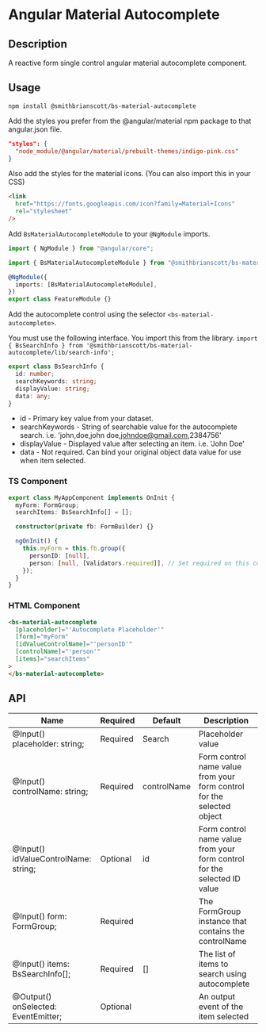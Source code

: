 # Angular Material Autocomplete

## Description

A reactive form single control angular material autocomplete component.

## Usage

```
npm install @smithbrianscott/bs-material-autocomplete
```

Add the styles you prefer from the @angular/material npm package to that angular.json file.

```json
"styles": {
  "node_module/@angular/material/prebuilt-themes/indigo-pink.css"
}
```

Also add the styles for the material icons. (You can also import this in your CSS)

```html
<link
  href="https://fonts.googleapis.com/icon?family=Material+Icons"
  rel="stylesheet"
/>
```

Add `BsMaterialAutocompleteModule` to your `@NgModule` imports.

```typescript
import { NgModule } from "@angular/core";

import { BsMaterialAutocompleteModule } from "@smithbrianscott/bs-material-autocomplete";

@NgModule({
  imports: [BsMaterialAutocompleteModule],
})
export class FeatureModule {}
```

Add the autocomplete control using the selector `<bs-material-autocomplete>`.

You must use the following interface. You import this from the library. `import { BsSearchInfo } from '@smithbrianscott/bs-material-autocomplete/lib/search-info';`

```typescript
export class BsSearchInfo {
  id: number;
  searchKeywords: string;
  displayValue: string;
  data: any;
}
```

- id - Primary key value from your dataset.
- searchKeywords - String of searchable value for the autocomplete search. i.e. 'john,doe,john doe,johndoe@gmail.com,2384756'
- displayValue - Displayed value after selecting an item. i.e. 'John Doe'
- data - Not required. Can bind your original object data value for use when item selected.

### TS Component

```typescript
export class MyAppComponent implements OnInit {
  myForm: FormGroup;
  searchItems: BsSearchInfo[] = [];

  constructor(private fb: FormBuilder) {}

  ngOnInit() {
    this.myForm = this.fb.group({
      personID: [null],
      person: [null, [Validators.required]], // Set required on this control if required
    });
  }
}
```

### HTML Component

```html
<bs-material-autocomplete
  [placeholder]="'Autocomplete Placeholder'"
  [form]="myForm"
  [idValueControlName]="'personID'"
  [controlName]="'person'"
  [items]="searchItems"
>
</bs-material-autocomplete>
```

## API

| Name                                              | Required | Default     | Description                                                              |
| ------------------------------------------------- | -------- | ----------- | ------------------------------------------------------------------------ |
| @Input() placeholder: string;                     | Required | Search      | Placeholder value                                                        |
| @Input() controlName: string;                     | Required | controlName | Form control name value from your form control for the selected object   |
| @Input() idValueControlName: string;              | Optional | id          | Form control name value from your form control for the selected ID value |
| @Input() form: FormGroup;                         | Required |             | The FormGroup instance that contains the controlName                     |
| @Input() items: BsSearchInfo[];                   | Required | []          | The list of items to search using autocomplete                           |
| @Output() onSelected: EventEmitter<BsSearchInfo>; | Optional |             | An output event of the item selected                                     |
